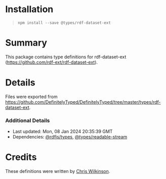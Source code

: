 # Installation
> `npm install --save @types/rdf-dataset-ext`

# Summary
This package contains type definitions for rdf-dataset-ext (https://github.com/rdf-ext/rdf-dataset-ext).

# Details
Files were exported from https://github.com/DefinitelyTyped/DefinitelyTyped/tree/master/types/rdf-dataset-ext.

### Additional Details
 * Last updated: Mon, 08 Jan 2024 20:35:39 GMT
 * Dependencies: [@rdfjs/types](https://npmjs.com/package/@rdfjs/types), [@types/readable-stream](https://npmjs.com/package/@types/readable-stream)

# Credits
These definitions were written by [Chris Wilkinson](https://github.com/thewilkybarkid).
